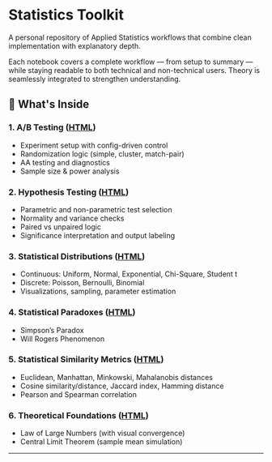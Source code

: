 # Statistics Toolkit

A personal repository of Applied Statistics workflows that combine clean implementation with explanatory depth.

Each notebook covers a complete workflow — from setup to summary — while staying readable to both technical and non-technical users. Theory is seamlessly integrated to strengthen understanding.

## 🧠 What's Inside

### **1. A/B Testing** ([HTML](https://ashrithssreddy.github.io/statistics-toolkit/AB_Testing/AB_Testing.html))

- Experiment setup with config-driven control  
- Randomization logic (simple, cluster, match-pair)  
- AA testing and diagnostics  
- Sample size & power analysis

### **2. Hypothesis Testing** ([HTML](https://ashrithssreddy.github.io/statistics-toolkit/Hypothesis_Testing/Hypothesis_Testing.html))

- Parametric and non-parametric test selection  
- Normality and variance checks  
- Paired vs unpaired logic  
- Significance interpretation and output labeling

### **3. Statistical Distributions** ([HTML](https://ashrithssreddy.github.io/statistics-toolkit/Statistical_Distributions/Statistical_Distributions.html))

- Continuous: Uniform, Normal, Exponential, Chi-Square, Student t  
- Discrete: Poisson, Bernoulli, Binomial  
- Visualizations, sampling, parameter estimation

### **4. Statistical Paradoxes** ([HTML](https://ashrithssreddy.github.io/statistics-toolkit/Statistical_Distributions/Statistical_Paradoxes.html))

- Simpson’s Paradox  
- Will Rogers Phenomenon

### **5. Statistical Similarity Metrics** ([HTML](https://ashrithssreddy.github.io/statistics-toolkit/Statistical_Distributions/Statistical_Similarity_Metrics.html))

- Euclidean, Manhattan, Minkowski, Mahalanobis distances  
- Cosine similarity/distance, Jaccard index, Hamming distance  
- Pearson and Spearman correlation  

### **6. Theoretical Foundations** ([HTML](https://ashrithssreddy.github.io/statistics-toolkit/Statistical_Distributions/Statistical_Theorems.html))

- Law of Large Numbers (with visual convergence)  
- Central Limit Theorem (sample mean simulation)

---
